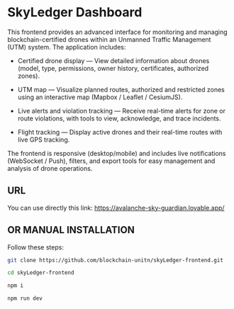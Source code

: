 # SkyLedger Dashboard

This frontend provides an advanced interface for monitoring and managing blockchain-certified drones within an Unmanned Traffic Management (UTM) system. 
The application includes:

- Certified drone display — View detailed information about drones (model, type, permissions, owner history, certificates, authorized zones).

- UTM map — Visualize planned routes, authorized and restricted zones using an interactive map (Mapbox / Leaflet / CesiumJS).

- Live alerts and violation tracking — Receive real-time alerts for zone or route violations, with tools to view, acknowledge, and trace incidents.

- Flight tracking — Display active drones and their real-time routes with live GPS tracking.

The frontend is responsive (desktop/mobile) and includes live notifications (WebSocket / Push), filters, and export tools for easy management and analysis of drone operations.

## URL

You can use directly this link: https://avalanche-sky-guardian.lovable.app/

## OR MANUAL INSTALLATION

Follow these steps:

```sh
git clone https://github.com/blockchain-unitn/skyLedger-frontend.git

cd skyLedger-frontend

npm i

npm run dev
```



